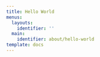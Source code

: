```yaml
---
title: Hello World
menus:
  layouts:
    identifier: ''
  main:
    identifier: about/hello-world
template: docs
---
```


